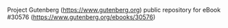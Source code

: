 Project Gutenberg (https://www.gutenberg.org) public repository for eBook #30576 (https://www.gutenberg.org/ebooks/30576)
